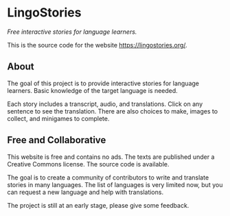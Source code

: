 # LingoStories

*Free interactive stories for language learners.*

This is the source code for the website https://lingostories.org/.

## About

The goal of this project is to provide interactive stories for language
learners. Basic knowledge of the target language is needed.

Each story includes a transcript, audio, and translations. Click on any sentence
to see the translation. There are also choices to make, images to collect, and
minigames to complete.

## Free and Collaborative

This website is free and contains no ads. The texts are published under a
Creative Commons license. The source code is available.

The goal is to create a community of contributors to write and translate stories
in many languages. The list of languages is very limited now, but you can
request a new language and help with translations.

The project is still at an early stage, please give some feedback.
